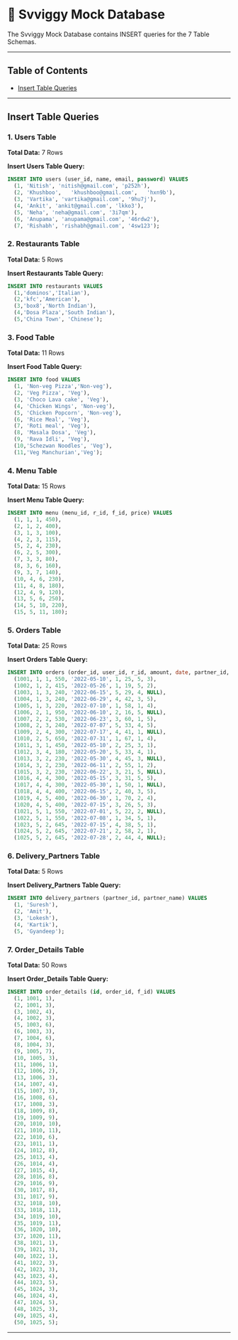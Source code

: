 # 💾 Svviggy Mock Database
The Svviggy Mock Database contains INSERT queries for the 7 Table Schemas.

---

## Table of Contents
- [Insert Table Queries](#insert-table-queries)

---

## Insert Table Queries

### 1. Users Table

**Total Data:** 7 Rows

**Insert Users Table Query:**

```sql
INSERT INTO users (user_id, name, email, password) VALUES
  (1, 'Nitish', 'nitish@gmail.com', 'p252h'),
  (2, 'Khushboo',	'khushboo@gmail.com',	'hxn9b'),
  (3, 'Vartika', 'vartika@gmail.com', '9hu7j'),
  (4, 'Ankit', 'ankit@gmail.com', 'lkko3'),
  (5, 'Neha', 'neha@gmail.com', '3i7qm'),
  (6, 'Anupama', 'anupama@gmail.com', '46rdw2'),
  (7, 'Rishabh', 'rishabh@gmail.com', '4sw123');
```

### 2. Restaurants Table

**Total Data:** 5 Rows

**Insert Restaurants Table Query:**

```sql
INSERT INTO restaurants VALUES
  (1,'dominos','Italian'),
  (2,'kfc','American'),
  (3,'box8','North Indian'),
  (4,'Dosa Plaza','South Indian'),
  (5,'China Town', 'Chinese');
```

### 3. Food Table

**Total Data:** 11 Rows

**Insert Food Table Query:**

```sql
INSERT INTO food VALUES
  (1, 'Non-veg Pizza','Non-veg'),
  (2, 'Veg Pizza', 'Veg'),
  (3, 'Choco Lava cake', 'Veg'),
  (4, 'Chicken Wings', 'Non-veg'),
  (5, 'Chicken Popcorn', 'Non-veg'),
  (6, 'Rice Meal', 'Veg'),
  (7, 'Roti meal', 'Veg'),
  (8, 'Masala Dosa', 'Veg'),
  (9, 'Rava Idli', 'Veg'),
  (10,'Schezwan Noodles', 'Veg'),
  (11,'Veg Manchurian','Veg');
```

### 4. Menu Table

**Total Data:** 15 Rows

**Insert Menu Table Query:**

```sql
INSERT INTO menu (menu_id, r_id, f_id, price) VALUES
  (1, 1, 1, 450),
  (2, 1, 2, 400),
  (3, 1, 3, 100),
  (4, 2, 3, 115),
  (5, 2, 4, 230),
  (6, 2, 5, 300),
  (7, 3, 3, 80),
  (8, 3, 6, 160),
  (9, 3, 7, 140),
  (10, 4, 6, 230),
  (11, 4, 8, 180),
  (12, 4, 9, 120),
  (13, 5, 6, 250),
  (14, 5, 10, 220),
  (15, 5, 11, 180);
```

### 5. Orders Table

**Total Data:** 25 Rows

**Insert Orders Table Query:**

```sql
INSERT INTO orders (order_id, user_id, r_id, amount, date, partner_id, delivery_time, delivery_rating, restaurant_rating) VALUES
  (1001, 1, 1, 550, '2022-05-10', 1, 25, 5, 3),
  (1002, 1, 2, 415, '2022-05-26', 1, 19, 5, 2),
  (1003, 1, 3, 240, '2022-06-15', 5, 29, 4, NULL),
  (1004, 1, 3, 240, '2022-06-29', 4, 42, 3, 5),
  (1005, 1, 3, 220, '2022-07-10', 1, 58, 1, 4),
  (1006, 2, 1, 950, '2022-06-10', 2, 16, 5, NULL),
  (1007, 2, 2, 530, '2022-06-23', 3, 60, 1, 5),
  (1008, 2, 3, 240, '2022-07-07', 5, 33, 4, 5),
  (1009, 2, 4, 300, '2022-07-17', 4, 41, 1, NULL),
  (1010, 2, 5, 650, '2022-07-31', 1, 67, 1, 4),
  (1011, 3, 1, 450, '2022-05-10', 2, 25, 3, 1),
  (1012, 3, 4, 180, '2022-05-20', 5, 33, 4, 1),
  (1013, 3, 2, 230, '2022-05-30', 4, 45, 3, NULL),
  (1014, 3, 2, 230, '2022-06-11', 2, 55, 1, 2),
  (1015, 3, 2, 230, '2022-06-22', 3, 21, 5, NULL),
  (1016, 4, 4, 300, '2022-05-15', 3, 31, 5, 5),
  (1017, 4, 4, 300, '2022-05-30', 1, 50, 1, NULL),
  (1018, 4, 4, 400, '2022-06-15', 2, 40, 3, 5),
  (1019, 4, 5, 400, '2022-06-30', 1, 70, 2, 4),
  (1020, 4, 5, 400, '2022-07-15', 3, 26, 5, 3),
  (1021, 5, 1, 550, '2022-07-01', 5, 22, 2, NULL),
  (1022, 5, 1, 550, '2022-07-08', 1, 34, 5, 1),
  (1023, 5, 2, 645, '2022-07-15', 4, 38, 5, 1),
  (1024, 5, 2, 645, '2022-07-21', 2, 58, 2, 1),
  (1025, 5, 2, 645, '2022-07-28', 2, 44, 4, NULL);
```

### 6. Delivery_Partners Table

**Total Data:** 5 Rows

**Insert Delivery_Partners Table Query:**

```sql
INSERT INTO delivery_partners (partner_id, partner_name) VALUES
  (1, 'Suresh'),
  (2, 'Amit'),
  (3, 'Lokesh'),
  (4, 'Kartik'),
  (5, 'Gyandeep');
```

### 7. Order_Details Table

**Total Data:** 50 Rows

**Insert Order_Details Table Query:**

```sql
INSERT INTO order_details (id, order_id, f_id) VALUES
  (1, 1001, 1),
  (2, 1001, 3),
  (3, 1002, 4),
  (4, 1002, 3),
  (5, 1003, 6),
  (6, 1003, 3),
  (7, 1004, 6),
  (8, 1004, 3),
  (9, 1005, 7),
  (10, 1005, 3),
  (11, 1006, 1),
  (12, 1006, 2),
  (13, 1006, 3),
  (14, 1007, 4),
  (15, 1007, 3),
  (16, 1008, 6),
  (17, 1008, 3),
  (18, 1009, 8),
  (19, 1009, 9),
  (20, 1010, 10),
  (21, 1010, 11),
  (22, 1010, 6),
  (23, 1011, 1),
  (24, 1012, 8),
  (25, 1013, 4),
  (26, 1014, 4),
  (27, 1015, 4),
  (28, 1016, 8),
  (29, 1016, 9),
  (30, 1017, 8),
  (31, 1017, 9),
  (32, 1018, 10),
  (33, 1018, 11),
  (34, 1019, 10),
  (35, 1019, 11),
  (36, 1020, 10),
  (37, 1020, 11),
  (38, 1021, 1),
  (39, 1021, 3),
  (40, 1022, 1),
  (41, 1022, 3),
  (42, 1023, 3),
  (43, 1023, 4),
  (44, 1023, 5),
  (45, 1024, 3),
  (46, 1024, 4),
  (47, 1024, 5),
  (48, 1025, 3),
  (49, 1025, 4),
  (50, 1025, 5);
```

---
